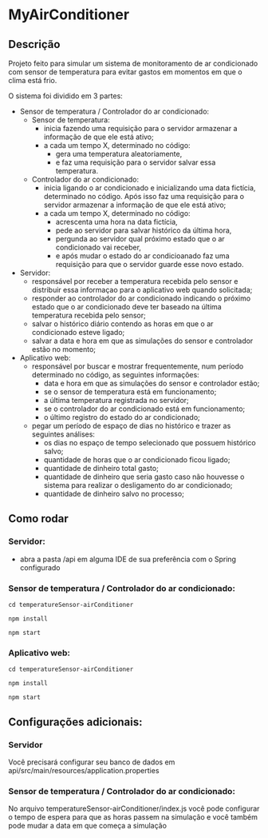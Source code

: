 # MyAirConditioner

## Descrição
Projeto feito para simular um sistema de monitoramento de ar condicionado com sensor de temperatura para evitar gastos em momentos em que o clima está frio.

O sistema foi dividido em 3 partes:
- Sensor de temperatura / Controlador do ar condicionado:
  - Sensor de temperatura:
    - inicia fazendo uma requisição para o servidor armazenar a informação de que ele está ativo;
    - a cada um tempo X, determinado no código:
      - gera uma temperatura aleatoriamente,
      - e faz uma requisição para o servidor salvar essa temperatura.
  - Controlador do ar condicionado:
    - inicia ligando o ar condicionado e inicializando uma data fictícia, determinado no código. Após isso faz uma requisição para o servidor armazenar a informação de que ele está ativo;
    - a cada um tempo X, determinado no código: 
      - acrescenta uma hora na data fictícia,
      - pede ao servidor para salvar histórico da última hora,
      - pergunda ao servidor qual próximo estado que o ar condicionado vai receber,
      - e após mudar o estado do ar condicioanado faz uma requisição para que o servidor guarde esse novo estado.
- Servidor: 
  - responsável por receber a temperatura recebida pelo sensor e distribuir essa informaçao para o aplicativo web quando solicitada;
  - responder ao controlador do ar condicionado indicando o próximo estado que o ar condicionado deve ter baseado na última temperatura recebida pelo sensor;
  - salvar o histórico diário contendo as horas em que o ar condicionado esteve ligado;
  - salvar a data e hora em que as simulações do sensor e controlador estão no momento;
- Aplicativo web:
  - responsável por buscar e mostrar frequentemente, num período determinado no código, as seguintes informações:
    - data e hora em que as simulações do sensor e controlador estão;
    - se o sensor de temperatura está em funcionamento;
    - a última temperatura registrada no servidor;
    - se o controlador do ar condicionado está em funcionamento;
    - o último registro do estado do ar condicionado;
  - pegar um período de espaço de dias no histórico e trazer as seguintes análises:
    - os dias no espaço de tempo selecionado que possuem histórico salvo;
    - quantidade de horas que o ar condicionado ficou ligado;
    - quantidade de dinheiro total gasto;
    - quantidade de dinheiro que seria gasto caso não houvesse o sistema para realizar o desligamento do ar condicionado;
    - quantidade de dinheiro salvo no processo;

## Como rodar 

### Servidor:
  - abra a pasta /api em alguma IDE de sua preferência com o Spring configurado

### Sensor de temperatura / Controlador do ar condicionado:
  ``` cd temperatureSensor-airConditioner ```
  
  ``` npm install ```
  
  ``` npm start ```

### Aplicativo web:
  ``` cd temperatureSensor-airConditioner ```
  
  ``` npm install ```
  
  ``` npm start ```

## Configurações adicionais:
  
### Servidor
Você precisará configurar seu banco de dados em api/src/main/resources/application.properties

### Sensor de temperatura / Controlador do ar condicionado:
No arquivo temperatureSensor-airConditioner/index.js você pode configurar o tempo de espera para que as horas passem na simulação e você também pode mudar a data em que começa a simulação
  
